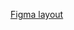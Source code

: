 
[Figma layout](https://www.figma.com/design/bSxMNm0CRXFcHQzke8C8W5/ROBO-SCHOOL?node-id=1-350&t=hkxrmtVGboMPHgn2-0)
